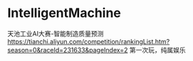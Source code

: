 # IntelligentMachine
天池工业AI大赛-智能制造质量预测
https://tianchi.aliyun.com/competition/rankingList.htm?season=0&raceId=231633&pageIndex=2
第一次玩，纯属娱乐
